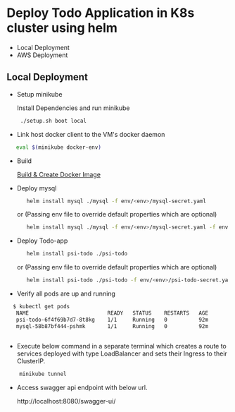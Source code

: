 # Deploy Todo Application in K8s cluster using helm

- Local Deployment
- AWS Deployment

## Local Deployment ##

- Setup minikube

   Install  Dependencies and run minikube

   ```bash
    ./setup.sh boot local  
   ```
   
 - Link host docker client to the VM's docker daemon
 
 ```bash
    eval $(minikube docker-env)
 ```
 - Build
 
    [Build & Create Docker Image](../README.md#build)
 
 - Deploy  mysql
    
    ```bash
       helm install mysql ./mysql -f env/<env>/mysql-secret.yaml
    ```
    or (Passing env file to override default properties which are optional)
          
    ```bash        
       helm install mysql ./mysql -f env/<env>/mysql-secret.yaml -f env/<env>/mysql-values.yaml 
    ```
    
 - Deploy Todo-app    
 
    ```bash
       helm install psi-todo ./psi-todo
    ```  
    or (Passing env file to override default properties which are optional) 
    
    ```bash
       helm install psi-todo ./psi-todo -f env/<env>/psi-todo-secret.yaml -f env/<env>/psi-todo-values.yaml
    ```  

 - Verify all pods are up and running
 
 ```bash
   $ kubectl get pods
    NAME                         READY   STATUS    RESTARTS   AGE
    psi-todo-6f4f69b7d7-8t8kg    1/1     Running   0          92m
    mysql-58b87bf444-pshmk       1/1     Running   0          92m
    
 ```

 - Execute below command in a separate terminal which creates a route to services deployed with type LoadBalancer and sets their Ingress to their ClusterIP.

 ```bash
     minikube tunnel
 ```

 - Access swagger api endpoint with below url.
 
    http://localhost:8080/swagger-ui/
